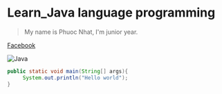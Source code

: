 # Learn_Java language programming
> My name is Phuoc Nhat, I'm junior year.


[Facebook](https://www.facebook.com/profile.php?id=100009085302810 "Phuoc Nhat")

![Java](https://www.google.com/url?sa=i&url=https%3A%2F%2Fwww.pinterest.com%2Flilaivy%2Flanguage-icons%2F&psig=AOvVaw1frDF3gJ5xSQ1EXHyPyOGB&ust=1614956664101000&source=images&cd=vfe&ved=0CAIQjRxqFwoTCLD_ssT0lu8CFQAAAAAdAAAAABAD.png)



 ```Java
 public static void main(String[] args){
      System.out.println("Hello world");
 }
 ```

